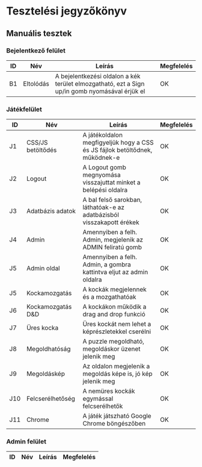 # Tesztelési jegyzőkönyv

## Manuális tesztek

### Bejelentkező felület
| ID | Név | Leírás | Megfelelés
| ----------- | ----------- | ----------- | ----------- |
| B1 | Eltolódás | A bejelentkezési oldalon a kék terület elmozgatható, ezt a Sign up/in gomb nyomásával érjük el | OK |

### Játékfelület
 ID | Név | Leírás | Megfelelés
| ----------- | ----------- | ----------- | ----------- |
| J1 | CSS/JS betöltődés | A játékoldalon megfigyeljük hogy a CSS és JS fájlok betöltődnek, működnek-e | OK |
| J2 | Logout | A Logout gomb megnyomása visszajuttat minket a belépési oldalra | OK |
| J3 | Adatbázis adatok | A bal felső sarokban, láthatóak-e az adatbázisból visszakapott érékek | OK |
| J4 | Admin | Amennyiben a felh. Admin, megjelenik az ADMIN feliratú gomb | OK |
| J5 | Admin oldal | Amennyiben a felh. Admin, a gombra kattintva eljut az admin oldalra | OK |
| J5 | Kockamozgatás | A kockák megjelennek és a mozgathatóak  | OK |
| J6 | Kockamozgatás D&D | A kockákon működik a drag and drop funkció  | OK |
| J7 | Üres kocka | Üres kockát nem lehet a képrészletekkel cserélni  | OK |
| J8 | Megoldhatóság | A puzzle megoldható, megoldáskor üzenet jelenik meg | OK |
| J9 | Megoldáskép | Az oldalon megjelenik a megoldás képe is, jó kép jelenik meg  | OK |
| J10 | Felcserélhetőség | A nemüres kockák egymással felcserélhetők | OK |
| J11 | Chrome | A játék játszható Google Chrome böngészőben | OK |


### Admin felület
 ID | Név | Leírás | Megfelelés
| ----------- | ----------- | ----------- | ----------- |



